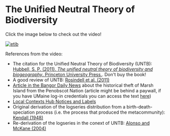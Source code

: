 # The Unified Neutral Theory of Biodiversity

Click the image below to check out the video!

[![etib](https://img.youtube.com/vi/P0llru92YsU/0.jpg)](https://www.youtube.com/watch?v=P0llru92YsU)

References from the video:

- The citation for the Unified Neutral Theory of Biodiversity (UNTB): [Hubbell, S. P. (2011). *The unified neutral theory of biodiversity and biogeography*. Princeton University Press.](https://press.princeton.edu/books/paperback/9780691021287/the-unified-neutral-theory-of-biodiversity-and-biogeography-mpb-32). Don't buy the book!
- A good review of UNTB: [Rosindell et al. (2011)](https://github.com/eco-evo-thr-2022/resources/blob/main/rosindell_2011.pdf)
- [Article in the Bangor Daily News](https://www.bangordailynews.com/2022/07/19/news/bangor/umaine-marsh-island-joam40zk0w/) about the historical theft of Marsh Island from the Penobscot Nation (article might be behind a paywall, if you have UMaine log-in credentials you can access the text [here](https://go.exlibris.link/qrC2Q6dj))
- [Local Contexts Hub Notices and Labels](https://localcontexts.org/notices/aboutnotices/)
- Original derivation of the logseries distribution from a birth-death-speciation process (i.e. the process that produced the metacommunity): [Kendall (1948)](https://github.com/eco-evo-thr-2022/resources/blob/main/kendall_1948.pdf)
- Re-derivation of the logseries in the conext of UNTB: [Alonso and McKane (2004)](https://github.com/eco-evo-thr-2022/resources/blob/main/alonso_2004.pdf)
